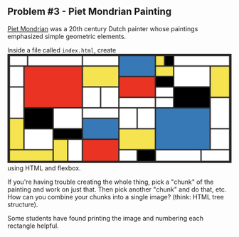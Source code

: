 ## Problem #3 - Piet Mondrian Painting

[Piet Mondrian] was a 20th century Dutch painter whose paintings emphasized simple geometric elements.

Inside a file called `index.html`, create ![this Piet Mondrian painting](./mondrian.png) using HTML and flexbox.

If you're having trouble creating the whole thing, pick a "chunk" of the painting and work on just that. Then pick another "chunk" and do that, etc. How can you combine your chunks into a single image? (think: HTML tree structure).

Some students have found printing the image and numbering each rectangle helpful.

[Piet Mondrian]:https://en.wikipedia.org/wiki/Piet_Mondrian

